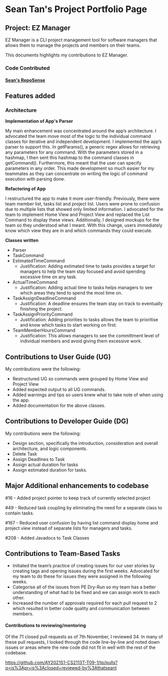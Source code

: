 # Sean Tan's Project Portfolio Page

## Project: EZ Manager
EZ Manager is a CLI project management tool for software managers that allows them to manage the projects and members on their teams.

This documents highlights my contributions to EZ Manager.

### Code Contributed 

#### [Sean's RepoSense](https://nus-cs2113-ay2021s1.github.io/tp-dashboard/#breakdown=true&search=thatseant)



## Features added

### **Architecture**

**Implementation of App's Parser**

My main enhancement was concentrated around the app’s architecture. I advocated the team move most of the logic to the individual command classes for iterative and independent development. I implemented the app’s parser to support this. In getParams(), a generic regex allows for retrieving any parameters for any command. With the parameters stored in a hashmap, I then sent this hashmap to the command classes in getCommand(). Furthermore, this meant that the user can specify parameters in any order. This made development so much easier for my teammates as they can concentrate on writing the logic of command execution with parsing done.

**Refactoring of App**

I restructured the app to make it more user-friendly. Previously, there were team member list, tasks list and project list. Users were prone to confusion due to multiple lists that showed only limited information. I advocated for the team to implement Home View and Project View and replaced the List Command to display these views. Additionally, I designed mockups for the team so they understood what I meant. With this change, users immediately know which view they are in and which commands they could execute.

**Classes written**

* Parser
* TaskCommand
* EstimatedTimeCommand
    * Justification: Adding estimated time to tasks provides a target for managers to help the team stay focused and avoid spending excessive time on any task.
* ActualTimeCommand
    * Justification: Adding actual time to tasks helps managers to see which areas they tend to spend the most time on.
* TaskAssignDeadlineCommand
    * Justification: A deadline ensures the team stay on track to eventually finishing the project.
* TaskAssignPriorityCommand
    * Justification: Adding priorities to tasks allows the team to prioritise and know which tasks to start working on first.
* TeamMemberHoursCommand
    * Justification: This allows managers to see the committment level of individual members and avoid giving them excessive work.


## **Contributions to User Guide (UG)**

My contributions were the following:

- Restructured UG so commands were grouped by Home View and Project View
- Added expected output to all UG commands.
- Added warnings and tips so users knew what to take note of when using the app.
- Added documentation for the above classes.



## **Contributions to Developer Guide (DG)**

My contributions were the following:
- Design section, specifically the introduction, consideration and overall architecture, and logic components. 
- Delete Task
- Assign Deadlines to Task
- Assign actual duration for tasks
- Assign estimated duration for tasks.

## **Major Additional enhancements to codebase**
#16 - Added project pointer to keep track of currently selected project

#49 - Reduced task coupling by eliminating the need for a separate class to contain tasks.

#167 - Reduced user confusion by having list command display home and project view instead of separate lists for managers and tasks.

#208 - Added Javadocs to Task Classes


## **Contributions to Team-Based Tasks**

* Initiated the team’s practice of creating issues for our user stories by creating tags and opening issues during the first weeks. Advocated for my team to do these for issues they were assigned in the following weeks. 
* Categorise all of the issues from PE Dry-Run so my team has a better understanding of what had to be fixed and we can assign work to each other.
* Increased the number of approvals required for each pull request to 2 which resulted in better code quality and communication between members.

#### Contributions to reviewing/mentoring

Of the 71 closed pull requests as of 7th November, I reviewed 34. In many of these pull requests, I looked through the code line-by-line and noted down issues or areas where the new code did not fit in well with the rest of the codebase.

https://github.com/AY2021S1-CS2113T-T09-1/tp/pulls?q=is%3Apr+is%3Aclosed+reviewed-by%3Athatseant
